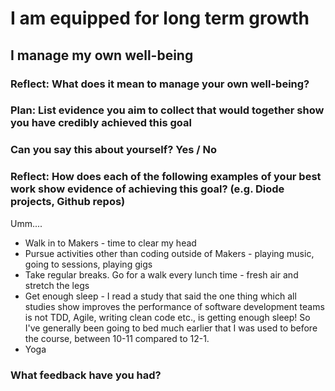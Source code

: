 # I am equipped for long term growth
## I manage my own well-being

### Reflect: What does it mean to manage your own well-being?

### Plan: List evidence you aim to collect that would together show you have credibly achieved this goal

### Can you say this about yourself? Yes / No

### Reflect: How does each of the following examples of your best work show evidence of achieving this goal? (e.g. Diode projects, Github repos)

Umm.... 
- Walk in to Makers - time to clear my head
- Pursue activities other than coding outside of Makers - playing music, going to sessions, playing gigs
- Take regular breaks. Go for a walk every lunch time - fresh air and stretch the legs
- Get enough sleep - I read a study that said the one thing which all studies show improves the performance of software development teams is not TDD, Agile, writing clean code etc., is getting enough sleep! So I've generally been going to bed much earlier that I was used to before the course, between 10-11 compared to 12-1.
- Yoga

### What feedback have you had?